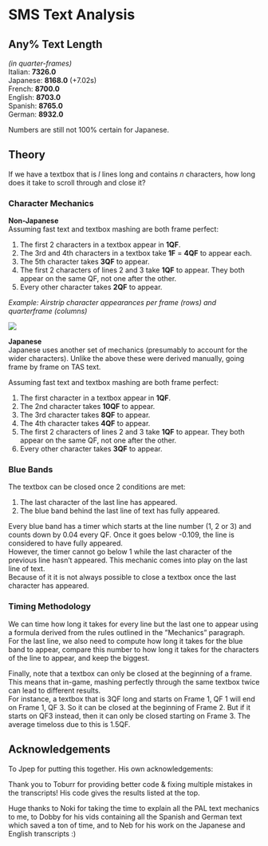 # SMS Text Analysis

## Any% Text Length
*(in quarter-frames)*  
Italian: **7326.0**  
Japanese: **8168.0** (+7.02s)  
French: **8700.0**  
English: **8703.0**  
Spanish: **8765.0**  
German: **8932.0**  

Numbers are still not 100% certain for Japanese.

## Theory

If we have a textbox that is *l* lines long and contains *n* characters, how long does it take to scroll through and close it?

### Character Mechanics

**Non-Japanese**  
Assuming fast text and textbox mashing are both frame perfect:
1. The first 2 characters in a textbox appear in **1QF**.
2. The 3rd and 4th characters in a textbox take **1F** = **4QF** to appear each.
3. The 5th character takes **3QF** to appear.
4. The first 2 characters of lines 2 and 3 take **1QF** to appear. They both
appear on the same QF, not one after the other.
5. Every other character takes **2QF** to appear.

*Example: Airstrip character appearances per frame (rows) and quarterframe (columns)*

![](https://cdn.discordapp.com/attachments/529145099003887618/934195613950681149/AirstripScrollExample.png)

**Japanese**  
Japanese uses another set of mechanics (presumably to account for the wider characters). Unlike the above these were derived manually, going frame by frame on TAS text.

Assuming fast text and textbox mashing are both frame perfect:
1. The first character in a textbox appear in **1QF**.
2. The 2nd character takes **10QF** to appear.
3. The 3rd character takes **8QF** to appear.
4. The 4th character takes **4QF** to appear.
5. The first 2 characters of lines 2 and 3 take **1QF** to appear. They both
appear on the same QF, not one after the other.
6. Every other character takes **3QF** to appear.

### Blue Bands
The textbox can be closed once 2 conditions are met:
1) The last character of the last line has appeared.
2) The blue band behind the last line of text has fully appeared.

Every blue band has a timer which starts at the line number (1, 2 or 3) and counts down by 0.04 every QF. Once it goes below -0.109, the line is considered to have fully appeared.  
However, the timer cannot go below 1 while the last character of the previous line hasn’t appeared. This mechanic comes into play on the last line of text.  
Because of it it is
not always possible to close a textbox once the last character has appeared.

### Timing Methodology
We can time how long it takes for every line but the last one to appear using a formula derived from the rules outlined in the ”Mechanics” paragraph.  
For the last line, we also need to compute how long it takes for the blue band to appear, compare this number to how long it takes for the characters of the line to appear, and keep the biggest.

Finally, note that a textbox can only be closed at the beginning of
a frame. This means that in-game, mashing perfectly through the same
textbox twice can lead to different results.  
For instance, a textbox that is 3QF long and starts on Frame 1, QF 1 will end on Frame 1, QF 3. So it can be closed at the beginning of Frame 2. But
if it starts on QF3 instead, then it can only be closed starting on Frame 3.
The average timeloss due to this is 1.5QF.

## Acknowledgements
To Jpep for putting this together. His own acknowledgements:

Thank you to Toburr for providing better code & fixing multiple mistakes in the transcripts! His code gives the results listed at the top.

Huge thanks to Noki for taking the time to explain all the PAL text mechanics to me, to Dobby for his vids containing all the Spanish and German text which saved a ton of time, and to Neb for his work on the Japanese and English transcripts :)
